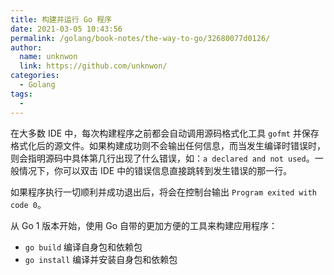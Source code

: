 ```yaml
---
title: 构建并运行 Go 程序
date: 2021-03-05 10:43:56
permalink: /golang/book-notes/the-way-to-go/32680077d0126/
author: 
  name: unknwon
  link: https://github.com/unknwon/
categories:
  - Golang
tags:
  - 
---
```


在大多数 IDE 中，每次构建程序之前都会自动调用源码格式化工具 `gofmt` 并保存格式化后的源文件。如果构建成功则不会输出任何信息，而当发生编译时错误时，则会指明源码中具体第几行出现了什么错误，如：`a declared and not used`。一般情况下，你可以双击 IDE 中的错误信息直接跳转到发生错误的那一行。

如果程序执行一切顺利并成功退出后，将会在控制台输出 `Program exited with code 0`。

从 Go 1 版本开始，使用 Go 自带的更加方便的工具来构建应用程序：

- `go build` 编译自身包和依赖包
- `go install` 编译并安装自身包和依赖包
